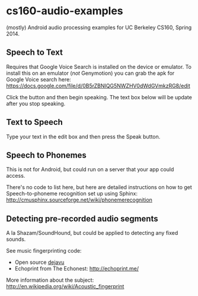 cs160-audio-examples
====================

(mostly) Android audio processing examples for UC Berkeley CS160, Spring 2014.

Speech to Text
--------------

Requires that Google Voice Search is installed on the device or emulator. To install this on an emulator (_not_ Genymotion) you can grab the apk for Google Voice search here: https://docs.google.com/file/d/0B5rZBNIQG5NWZHV0dWdGVmkzRG8/edit

Click the button and then begin speaking. The text box below will be update after you stop speaking.

Text to Speech
--------------

Type your text in the edit box and then press the Speak button.

Speech to Phonemes
------------------

This is not for Android, but could run on a server that your app could access.

There's no code to list here, but here are detailed instructions on how to get Speech-to-phoneme recognition set up using Sphinx: http://cmusphinx.sourceforge.net/wiki/phonemerecognition

Detecting pre-recorded audio segments
-------------------------------------

A la Shazam/SoundHound, but could be applied to detecting any fixed sounds.

See music fingerprinting code:

* Open source [dejavu](https://github.com/worldveil/dejavu)
* Echoprint from The Echonest: http://echoprint.me/

More information about the subject: http://en.wikipedia.org/wiki/Acoustic_fingerprint
